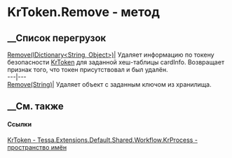 # KrToken.Remove - метод
##  __Список перегрузок
[Remove(IDictionary<String,
Object>)](M_Tessa_Extensions_Default_Shared_Workflow_KrProcess_KrToken_Remove.htm)|
Удаляет информацию по токену безопасности
[KrToken](T_Tessa_Extensions_Default_Shared_Workflow_KrProcess_KrToken.htm)
для заданной хеш-таблицы cardInfo. Возвращает признак того, что токен
присутствовал и был удалён.  
---|---  
[Remove(String)](M_Tessa_Platform_Storage_StorageObject_Remove.htm)|  Удаляет
объект с заданным ключом из хранилища.  
## __См. также
#### Ссылки
[KrToken - ](T_Tessa_Extensions_Default_Shared_Workflow_KrProcess_KrToken.htm)
[Tessa.Extensions.Default.Shared.Workflow.KrProcess - пространство
имён](N_Tessa_Extensions_Default_Shared_Workflow_KrProcess.htm)
